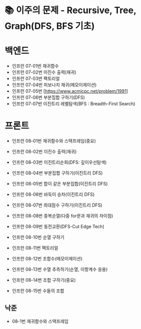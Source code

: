 # 📚 이주의 문제 - Recursive, Tree, Graph(DFS, BFS 기초)

# 백엔드
- 인프런 07-01번 재귀함수
- 인프런 07-02번 이진수 출력(재귀)
- 인프런 07-03번 팩토리얼
- 인프런 07-04번 피보나치 재귀(메모이제이션)
- 인프런 07-05번 [https://www.acmicpc.net/problem/1991]
- 인프런 07-06번 부분집합 구하기(DFS)
- 인프런 07-07번 이진트리 레벨탐색(BFS : Breadth-First Search)


# 프론트

- 인프런 08-01번 재귀함수와 스택프레임(중요)

- 인프런 08-02번 이진수 출력(재귀)

- 인프런 08-03번 이진트리순회(DFS: 깊이우선탐색)

- 인프런 08-04번 부분집합 구하기(이진트리 DFS)

- 인프런 08-05번 합이 같은 부분집합(이진트리 DFS)

- 인프런 08-06번 바둑이 승차(이진트리 DFS)

- 인프런 08-07번 최대점수 구하기(이진트리 DFS)

- 인프런 08-08번 중복순열(다중 for문과 재귀의 차이점)

- 인프런 08-09번 동전교환(DFS-Cut Edge Tech)

- 인프런 08-10번 순열 구하기

- 인프런 08-11번 팩토리얼

- 인프런 08-12번 조합수(메모이제이션)

- 인프런 08-13번 수열 추측하기(순열, 이항계수 응용)

- 인프런 08-14번 조합 구하기(중요)

- 인프런 08-15번 수들의 조합


## 낙준
- 08-1번 재귀함수와 스택프레임


